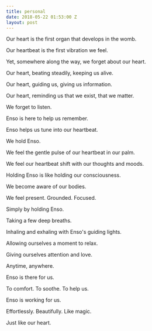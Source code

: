 ```yaml
---
title: personal
date: 2018-05-22 01:53:00 Z
layout: post
---
```


Our heart is the first organ that develops in the womb.

Our heartbeat is the first vibration we feel.

Yet, somewhere along the way, we forget about our heart. 

Our heart, beating steadily, keeping us alive. 

Our heart, guiding us, giving us information.

Our heart, reminding us that we exist, that we matter.

We forget to listen.

Enso is here to help us remember. 

Enso helps us tune into our heartbeat. 

We hold Enso.

We feel the gentle pulse of our heartbeat in our palm.

We feel our heartbeat shift with our thoughts and moods.

Holding Enso is like holding our consciousness.

We become aware of our bodies. 

We feel present. Grounded. Focused. 

Simply by holding Enso. 

Taking a few deep breaths. 

Inhaling and exhaling with Enso's guiding lights.

Allowing ourselves a moment to relax. 

Giving ourselves attention and love. 

Anytime, anywhere.

Enso is there for us. 

To comfort. To soothe. To help us.

Enso is working for us. 

Effortlessly. Beautifully. Like magic. 

Just like our heart.

